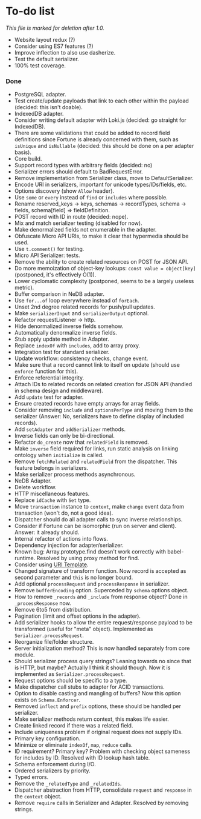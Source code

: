 # To-do list

*This file is marked for deletion after 1.0.*

- Website layout redux (?)
- Consider using ES7 features (?)
- Improve inflection to also use dasherize.
- Test the default serializer.
- 100% test coverage.


### Done

- PostgreSQL adapter.
- Test create/update payloads that link to each other within the payload (decided: this isn't doable).
- IndexedDB adapter.
- Consider writing default adapter with Loki.js (decided: go straight for IndexedDB).
- There are some validations that could be added to record field definitions since Fortune is already concerned with them, such as `isUnique` and `isNullable` (decided: this should be done on a per adapter basis).
- Core build.
- Support record types with arbitrary fields (decided: no)
- Serializer errors should default to BadRequestError.
- Remove implementation from Serializer class, move to DefaultSerializer.
- Encode URI in serializers, important for unicode types/IDs/fields, etc.
- Options discovery (show `Allow` header).
- Use `some` or `every` instead of `find` or `includes` where possible.
- Rename reserved_keys -> keys, schemas -> recordTypes, schema -> fields, schema[field] => fieldDefinition.
- POST record with ID in route (decided: nope).
- Mix and match serializer testing (disabled for now).
- Make denormalized fields not enumerable in the adapter.
- Obfuscate Micro API URIs, to make it clear that hypermedia should be used.
- Use `t.comment()` for testing.
- Micro API Serializer: tests.
- Remove the ability to create related resources on POST for JSON API.
- Do more memoization of object-key lookups: `const value = object[key]` (postponed, it's effectively O(1)).
- Lower cyclomatic complexity (postponed, seems to be a largely useless metric).
- Buffer comparison in NeDB adapter.
- Use `for...of` loop everywhere instead of `forEach`.
- Unset 2nd degree related records for push/pull updates.
- Make `serializerInput` and `serializerOutput` optional.
- Refactor requestListener -> http.
- Hide denormalized inverse fields somehow.
- Automatically denormalize inverse fields.
- Stub apply update method in Adapter.
- Replace `indexOf` with `includes`, add to array proxy.
- Integration test for standard serializer.
- Update workflow: consistency checks, change event.
- Make sure that a record cannot link to itself on update (should use `enforce` function for this).
- Enforce referential integrity.
- Attach IDs to related records on related creation for JSON API (handled in schema design and middleware).
- Add `update` test for adapter.
- Ensure created records have empty arrays for array fields.
- Consider removing `include` and `optionsPerType` and moving them to the serializer (Answer: No, serializers have to define display of included records).
- Add `setAdapter` and `addSerializer` methods.
- Inverse fields can only be bi-directional.
- Refactor `do_create` now that `relatedField` is removed.
- Make `inverse` field required for links, run static analysis on linking ontology when `initialize` is called.
- Remove `fetchRelated` and `relatedField` from the dispatcher. This feature belongs in serializers.
- Make serializer process methods asynchronous.
- NeDB Adapter.
- Delete workflow.
- HTTP miscellaneous features.
- Replace `idCache` with `Set` type.
- Move `transaction` instance to `context`, make `change` event data from transaction (won't do, not a good idea).
- Dispatcher should do all adapter calls to sync inverse relationships.
- Consider if Fortune can be isomorphic (run on server and client). Answer: it already should.
- Internal refactor of actions into flows.
- Dependency injection for adapter/serializer.
- Known bug: Array.prototype.find doesn't work correctly with babel-runtime. Resolved by using proxy method for find.
- Consider using [URI Template](http://tools.ietf.org/html/rfc6570).
- Changed signature of transform function. Now record is accepted as second parameter and `this` is no longer bound.
- Add optional `processRequest` and `processResponse` in serializer.
- Remove `bufferEncoding` option. Superceded by `schema` options object.
- How to remove `_records` and `_include` from response object? Done in `_processResponse` now.
- Remove 6to5 from distribution.
- Pagination (limit and offset options in the adapter).
- Add serializer hooks to allow the entire request/response payload to be transformed (useful for "meta" object). Implemented as `Serializer.processRequest`.
- Reorganize file/folder structure.
- Server initialization method? This is now handled separately from core module.
- Should serializer process query strings? Leaning towards no since that is HTTP, but maybe? Actually I think it should though. Now it is implemented as `Serializer.processRequest`.
- Request options should be specific to a type.
- Make dispatcher call stubs to adapter for ACID transactions.
- Option to disable casting and mangling of buffers? Now this option exists on `Schema.Enforcer`.
- Removed `inflect` and `prefix` options, these should be handled per serializer.
- Make serializer methods return context, this makes life easier.
- Create linked record if there was a related field.
- Include uniqueness problem if original request does not supply IDs.
- Primary key configuration.
- Minimize or eliminate `indexOf`, `map`, `reduce` calls.
- ID requirement? Primary key? Problem with checking object sameness for includes by ID. Resolved with ID lookup hash table.
- Schema enforcement during I/O.
- Ordered serializers by priority.
- Typed errors.
- Remove the `_relatedType` and `_relatedIds`.
- Dispatcher abstraction from HTTP, consolidate `request` and `response` in the `context` object.
- Remove `require` calls in Serializer and Adapter. Resolved by removing strings.
